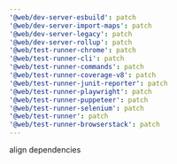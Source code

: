 ```yaml
---
'@web/dev-server-esbuild': patch
'@web/dev-server-import-maps': patch
'@web/dev-server-legacy': patch
'@web/dev-server-rollup': patch
'@web/test-runner-chrome': patch
'@web/test-runner-cli': patch
'@web/test-runner-commands': patch
'@web/test-runner-coverage-v8': patch
'@web/test-runner-junit-reporter': patch
'@web/test-runner-playwright': patch
'@web/test-runner-puppeteer': patch
'@web/test-runner-selenium': patch
'@web/test-runner': patch
'@web/test-runner-browserstack': patch
---
```


align dependencies
